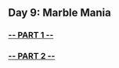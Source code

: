 ## Day 9: Marble Mania

### [-- PART 1 --](https://github.com/atssteve/advent_of_code_2018/tree/master/day_9/part_1)
### [-- PART 2 --](https://github.com/atssteve/advent_of_code_2018/tree/master/day_9/part_2)